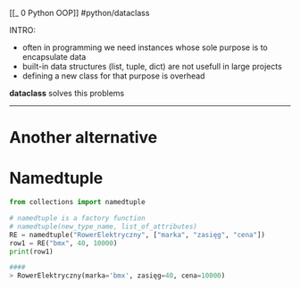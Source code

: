 [[_ 0 Python OOP]]
#python/dataclass

INTRO:
- often in programming we need instances whose sole purpose is to encapsulate data
- built-in data structures (list, tuple, dict) are not usefull in large projects
- defining a new class for that purpose is overhead

**dataclass** solves this problems

-----
# Another alternative
# Namedtuple

```python
from collections import namedtuple

# namedtuple is a factory function
# namedtuple(new_type_name, list_of_attributes)
RE = namedtuple("RowerElektryczny", ["marka", "zasięg", "cena"])
row1 = RE("bmx", 40, 10000)
print(row1)

####
> RowerElektryczny(marka='bmx', zasięg=40, cena=10000)

```









